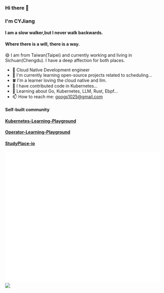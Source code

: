 ### Hi there 👋  
### I'm CYJiang
#### I am a slow walker,but I never walk backwards.
#### Where there is a will, there is a way.
😄 I am from Taiwan(Taipei) and currently working and living in Sichuan(Chengdu). I have a deep affection for both places.
<!--
**mengjiao-liu/mengjiao-liu** is a ✨ _special_ ✨ repository because its `README.md` (this file) appears on your GitHub profile.

Here are some ideas to get you started:

- 🔭 I’m currently working on ...
- 🌱 I’m currently learning ...
- 👯 I’m looking to collaborate on ...
- 🤔 I’m looking for help with ...
- 💬 Ask me about ...
- 📫 How to reach me: ...
- 😄 Pronouns: ...
- ⚡ Fun fact: ...
-->

- 🔭 Cloud Native Development engineer
- 🌱 I'm currently learning open-source projects related to scheduling...
- 🍀 I'm a learner loving the cloud native and llm.
- 💬 I have contributed code in Kubernetes...
- 👯 Learning about Go, Kubernetes, LLM, Rust, Ebpf...
- 📫 How to reach me: googs1025@gmail.com


#### Self-built community
#### [Kubernetes-Learning-Playground](https://github.com/Kubernetes-Learning-Playground)
#### [Operator-Learning-Playground](https://github.com/Operator-Learning-Playground)
#### [StudyPlace-io](https://github.com/StudyPlace-io)



![Metrics](https://github.com/googs1025/googs1025/blob/main/github-metrics.svg)
![](https://github-profile-summary-cards.vercel.app/api/cards/profile-details?username=googs1025)


